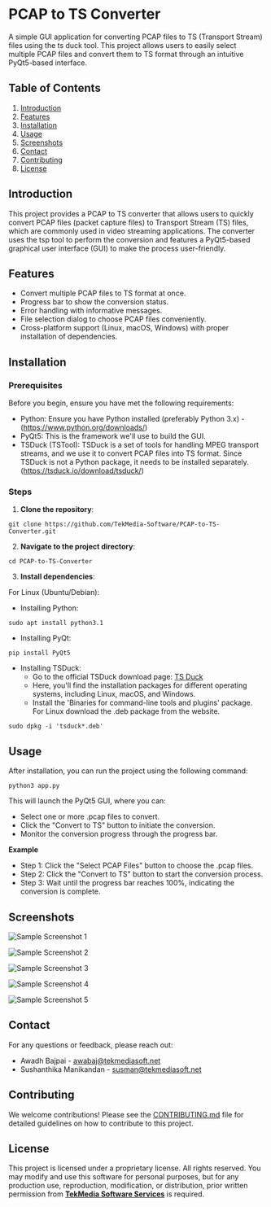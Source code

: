 # PCAP to TS Converter

A simple GUI application for converting PCAP files to TS (Transport Stream) files using the ts duck tool. This project allows users to easily select multiple PCAP files and convert them to TS format through an intuitive PyQt5-based interface.

## Table of Contents

1. [Introduction](#introduction)
2. [Features](#features)
3. [Installation](#installation)
4. [Usage](#usage)
5. [Screenshots](#screenshots)
5. [Contact](#contact)
6. [Contributing](#contributing)
7. [License](#license)

## Introduction

This project provides a PCAP to TS converter that allows users to quickly convert PCAP files (packet capture files) to Transport Stream (TS) files, which are commonly used in video streaming applications. The converter uses the tsp tool to perform the conversion and features a PyQt5-based graphical user interface (GUI) to make the process user-friendly.

## Features

- Convert multiple PCAP files to TS format at once.
- Progress bar to show the conversion status.
- Error handling with informative messages.
- File selection dialog to choose PCAP files conveniently.
- Cross-platform support (Linux, macOS, Windows) with proper installation of dependencies.

## Installation

### Prerequisites

Before you begin, ensure you have met the following requirements:

- Python: Ensure you have Python installed (preferably Python 3.x) - (https://www.python.org/downloads/)
- PyQt5: This is the framework we'll use to build the GUI.
- TSDuck (TSTool): TSDuck is a set of tools for handling MPEG transport streams, and we use it to convert PCAP files into TS format. Since TSDuck is not a Python package, it needs to be installed separately. (https://tsduck.io/download/tsduck/)

### Steps

1. **Clone the repository**:
```
git clone https://github.com/TekMedia-Software/PCAP-to-TS-Converter.git
```

2. **Navigate to the project directory**:
```
cd PCAP-to-TS-Converter
```

3. **Install dependencies**:

For Linux (Ubuntu/Debian):
    
- Installing Python:
```
sudo apt install python3.1
```
	
- Installing PyQt:
```
pip install PyQt5
```
    
- Installing TSDuck:
  - Go to the official TSDuck download page: [TS Duck](https://tsduck.io/download/tsduck/)
  - Here, you'll find the installation packages for different operating systems, including Linux, macOS, and Windows.
  - Install the 'Binaries for command-line tools and plugins' package. For Linux download the .deb package from the website.
```
sudo dpkg -i 'tsduck*.deb'
```
    
## Usage

After installation, you can run the project using the following command:
```
python3 app.py
```

This will launch the PyQt5 GUI, where you can:

- Select one or more .pcap files to convert.
- Click the "Convert to TS" button to initiate the conversion.
- Monitor the conversion progress through the progress bar.

**Example**

- Step 1: Click the "Select PCAP Files" button to choose the .pcap files.
- Step 2: Click the "Convert to TS" button to start the conversion process.
- Step 3: Wait until the progress bar reaches 100%, indicating the conversion is complete.

## Screenshots

![Sample Screenshot 1](screenshots/1.png)

![Sample Screenshot 2](screenshots/2.png)

![Sample Screenshot 3](screenshots/3.png)

![Sample Screenshot 4](screenshots/4.png)

![Sample Screenshot 5](screenshots/5.png)
        
## Contact 

For any questions or feedback, please reach out:

- Awadh Bajpai - [awabaj@tekmediasoft.net](mailto:awabaj@tekmediasoft.net)
- Sushanthika Manikandan - [susman@tekmediasoft.net](mailto:susman@tekmediasoft.net)

## Contributing

We welcome contributions! Please see the [CONTRIBUTING.md](CONTRIBUTING.md) file for detailed guidelines on how to contribute to this project.

## License

This project is licensed under a proprietary license. All rights reserved. You may modify and use this software for personal purposes, but for any production use, reproduction, modification, or distribution, prior written permission from [**TekMedia Software Services**](https://tekmediasoft.com) is required.


